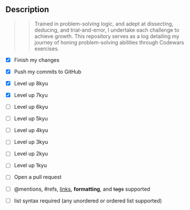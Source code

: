 ##  Description
>>Trained in problem-solving logic, and adept at dissecting, deducing, and trial-and-error, I undertake each challenge to achieve growth. This repository serves as a log detailing my journey of honing problem-solving abilities through Codewars exercises.

- [x] Finish my changes
- [x] Push my commits to GitHub
- [x] Level up 8kyu
- [x] Level up 7kyu
- [ ] Level up 6kyu
- [ ] Level up 5kyu
- [ ] Level up 4kyu
- [ ] Level up 3kyu
- [ ] Level up 2kyu
- [ ] Level up 1kyu
- [ ] Open a pull request
- [ ] @mentions, #refs, [links](), **formatting**, and <del>tags</del> supported
- [ ] list syntax required (any unordered or ordered list supported)

